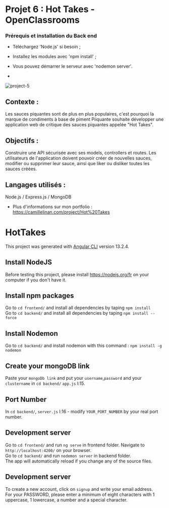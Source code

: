 # Projet 6 : Hot Takes - OpenClassrooms

### Prérequis et installation du Back end

+ Téléchargez 'Node.js' si besoin ;

+ Installez les modules avec 'npm install' ;

+ Vous pouvez démarrer le serveur avec 'nodemon server'.
+ 
![project-5](https://github.com/mrxanonymous007/api_avis_gastronomie_front_back/assets/80334877/1f04088c-6a24-4a54-868d-497c69ab069b)

## Contexte : 
Les sauces piquantes sont de plus en plus populaires, c'est pourquoi la marque de condiments à base de piment Piiquante souhaite développer une application web de critique des sauces piquantes appelée "Hot Takes".

## Objectifs : 
Construire une API sécurisée avec ses models, controllers et routes. Les utilisateurs de l'application doivent pouvoir créer de nouvelles sauces, modifier ou supprimer leur sauce, ainsi que liker ou disliker toutes les sauces créées.

## Langages utilisés : 
Node.js / Express.js / MongoDB

+ Plus d'informations sur mon portfolio : https://camillelinan.com/project/Hot%20Takes

# HotTakes

This project was generated with [Angular CLI](https://github.com/angular/angular-cli) version 13.2.4.

## Install NodeJS

Before testing this project, please install https://nodejs.org/fr on your computer if you don't have it.

## Install npm packages

Go to `cd frontend/` and install all dependencies by taping `npm install`<br>
Go to `cd backend/` and install all dependencies by taping `npm install --force`

## Install Nodemon
Go to `cd backend/` and install nodemon with this command : `npm install -g nodemon`

## Create your mongoDB link

Paste your `mongoDb link` and put your `username`,`password` and your `clustername` in `cd backend/` `app.js` l:15.

## Port Number

In `cd backend/`, `server.js` l:16 - modify `YOUR_PORT_NUMBER` by your real port number.

## Development server

Go to `cd frontend/` and run `ng serve` in frontend folder. Navigate to `http://localhost:4200/` on your browser.<br>
Go to `cd backend/` and run `nodemon server` in backend folder.<br>
The app will automatically reload if you change any of the source files.


## Development server
To create a new account, click on `signup` and write your email address.<br>
For your PASSWORD, please enter a minimum of eight characters with 1 uppercase, 1 lowercase, a number and a special character.
